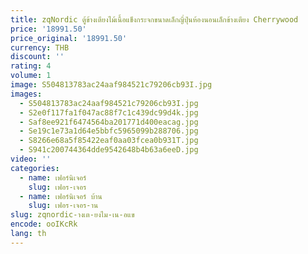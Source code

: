 ```yaml
---
title: zqNordic ตู้ข้างเตียงไม้เนื้อแข็งกระจกขนาดเล็กญี่ปุ่นห้องนอนเล็กข้างเตียง Cherrywood
price: '18991.50'
price_original: '18991.50'
currency: THB
discount: ''
rating: 4
volume: 1
image: S504813783ac24aaf984521c79206cb93I.jpg
images:
  - S504813783ac24aaf984521c79206cb93I.jpg
  - S2e0f117fa1f047ac88f7c1c439dc99d4k.jpg
  - Saf8ee921f6474564ba201771d400eacag.jpg
  - Se19c1e73a1d64e5bbfc5965099b288706.jpg
  - S8266e68a5f85422eaf0aa03fcea0b931T.jpg
  - S941c200744364dde9542648b4b63a6eeD.jpg
video: ''
categories:
  - name: เฟอร์นิเจอร์
    slug: เฟอร-เจอร
  - name: เฟอร์นิเจอร์ บ้าน
    slug: เฟอร-เจอร-าน
slug: zqnordic-างเต-ยงไม-เน-อแข
encode: ooIKcRk
lang: th
---
```

  